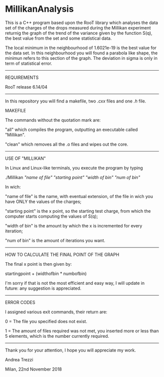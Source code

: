 # MillikanAnalysis
This is a C++ program based upon the RooT library which analyses the data set of the charges of the drops measured during the Millikan experiment returnig the graph of the trend of the variance given by the function S(q), the best value from the set and some statistical data. 

The local minimum in the neighbourhood of 1.6021e-19 is the best value for the data set.
In this neighbourhood you will found a parabola like shape, the minimun refers to this section of the graph.
The deviation in sigma is only in term of statistical error.

*********************************************************************************************************************************

REQUIREMENTS

RooT release 6.14/04

*********************************************************************************************************************************

In this repository you wìll find a makefile, two *.cxx* files and one *.h* file.

MAKEFILE

The commands without the quotation mark are:

"all" which compiles the program, outputting an executable called "Millikan".

"clean" which removes all the .o files and wipes out the core.

*********************************************************************************************************************************

USE OF "MILLIKAN"

In Linux and Linux-like terminals, you execute the program by typing

./Millikan *"name of file"* *"starting point"* *"width of bin"* *"num of bin"*

In wich:

"name of file" is the name, with eventual extension, of the file in wich you have ONLY the values of the charges;

"starting point" is the x point, so the starting test charge, from which the computer starts computing the values of S(q);

"width of bin" is the amount by which the x is incremented for every iteration;

"num of bin" is the amount of iterations you want.

*********************************************************************************************************************************
HOW TO CALCULATE THE FINAL POINT OF THE GRAPH

The final x point is then given by:

startingpoint + (widthofbin * numbofbin)

I'm sorry if that is not the most efficient and easy way, I will update in future: any suggestion is appreciated.

*********************************************************************************************************************************
ERROR CODES

I assigned various exit commands, their return are:

0 = The file you specified does not exist.

1 = The amount of files required was not met, you inserted more or less than 5 elements, which is the number currently required.

*********************************************************************************************************************************
Thank you for your attention, I hope you will appreciate my work.

Andrea Trezzi 

Milan, 22nd November 2018
